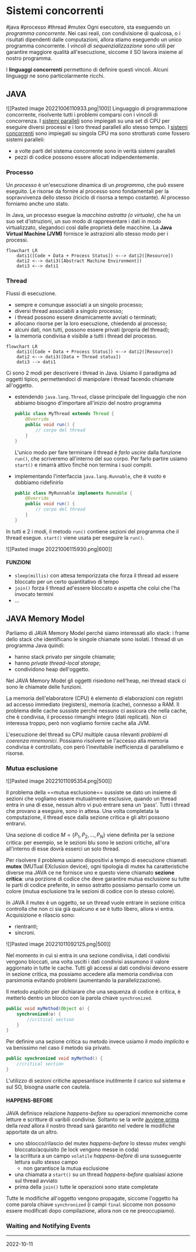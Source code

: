 # Sistemi concorrenti
#java #processo #thread #mutex 
Ogni esecutore, sta eseguendo un *programma concorrente*. 
Nei casi reali, con condivisione di qualcosa, o i risultati dipendenti dalle computazioni, allora stiamo eseguendo un unico programma concorrente. I *vincoli di sequenzializzazione* sono utili per garantire maggiore qualità all'esecuzione, siccome il SO lavora insieme al nostro programma.

I **linguaggi concorrenti** permettono di definire questi vincoli.
Alcuni linguaggi ne sono particolarmente ricchi.

## JAVA
![[Pasted image 20221006110933.png|100]]
Linguaggio di programmazione concorrente, risolvente tutti i problemi comparsi con i vincoli di concorrenza. 
I <u>sistemi paralleli</u> sono impiegati su una set di CPU per eseguire diversi processi e i loro thread paralleli allo stesso tempo.
I <u>sistemi concorrenti</u> sono impiegati su singola CPU ma sono strotturati come fossero sistemi paralleli:
- a volte parti del sistema concorrente sono in verità sistemi paralleli
- pezzi di codice possono essere allocati indipendentemente.

### Processo
Un *processo* è un'esecuzione dinamica di un *programma*, che può essere eseguito. Le risorse da fornire al processo sono fondamentali per la sopravvivenza dello stesso (riciclo di risorsa a tempo costante). Al processo forniamo anche uno stato.

In Java, un processo esegue la *macchina astratta (o virtuale)*, che ha un suo set d'istruzioni, un suo modo di rappresentare i dati in modo virtualizzato, slegandoci così dalle proprietà delle macchine.
La **Java Virtual Machine (JVM)** fornisce le astrazioni allo stesso modo per i processi.

```mermaid
flowchart LR
	dati1([Code + Data + Process Status]) <--> dati2([Resource])
	dati2 <--> dati3([Abstract Machine Environment])
	dati3 <--> dati1
```
### Thread
Flussi di esecuzione.
- sempre e comunque associati a un singolo processo;
- diversi thread associabili a singolo processo;
- i thread possono essere dinamicamente avviati o terminati;
- allocano risorse per la loro esecuzione, chiedendo al processo;
- alcuni dati, non tutti, possono essere privati (propria del thread);
- la memoria condivisa è visibile a tutti i thread del processo.

```mermaid
flowchart LR
	dati1([Code + Data + Process Status]) <--> dati2([Resource])
	dati2 <--> dati3([Data + Thread status])
	dati3 --> dati1
```

Ci sono 2 modi per descrivere i thread in Java.
Usiamo il paradigma ad oggetti tipico, permettendoci di manipolare i thread facendo chiamate all'oggetto.
- estendendo `java.lang.Thread`, classe principale del linguaggio che non abbiamo bisogno d'importare all'inizio del nostro programma
  ```java
  public class MyThread extends Thread {
	  @Override
	  public void run() {
		  // corpo del thread
	  }
  }
  ```
  L'unico modo per fare terminare il thread è *farlo uscire* dalla funzione `run()`, che scriveremo all'interno del suo corpo. Per farlo partire usiamo `start()` e rimarrà attivo finchè non termina i suoi compiti.

- implementando l'interfaccia `java.lang.Runnable`, che è vuoto e dobbiamo ridefinirlo
	```java
	public class MyRunnable implements Runnable {
		@Override
		public void run() {
			// corpo del thread
		}
	}
	```

In tutti e 2 i modi, il metodo `run()` contiene sezioni del programma che il thread esegue. `start()` viene usata per eseguire la `run()`.

![[Pasted image 20221006115930.png|600]]

#### FUNZIONI
- `sleep(millis)` con attesa temporizzata che forza il thread ad essere bloccato per un certo quantitativo di tempo
- `join()` forza il thread ad'essere bloccato e aspetta che colui che l'ha invocato termini
- ...

## JAVA Memory Model
Parliamo di JAVA Memory Model perché siamo interessati allo stack: i frame dello stack che identificano le singole chiamate sono isolati.
I thread di un programma Java quindi:
- hanno stack privato per singole chiamate;
- hanno *private thread-local storage*;
- condividono heap dell'oggetto.

Nel JAVA Memory Model gli oggetti risiedono nell'heap, nei thread stack ci sono le chiamate delle funzioni.

La memoria dell'elaboratore (CPU) è elemento di elaborazioni con registri ad accesso immediato (registers), memoria (cache), connesso a RAM. Il problema delle cache sussiste perché nessuno ci assicura che nella cache, che è condivisa, il processo rimanghi integro (dati replicati). Non ci interessa troppo, però non vogliamo fornire cache alla JVM.

L'esecuzione del thread su CPU multiple causa rilevanti *problemi di coerenza mnemonici*. Possiamo risolvere se l'accesso alla memoria condivisa è controllato, con però l'inevitabile inefficienza di parallelismo e risorse.

### Mutua esclusione

![[Pasted image 20221011095354.png|500]]

Il problema della ==mutua esclusione== sussiste se dato un insieme di sezioni che vogliamo essere mutualmente esclusive, quando un thread entra in una di esse, nessun altro vi può entrare sena un 'pass'.
Tutti i thread che provano a eseguire, sono in attesa.
Una volta completata la computazione, il thread esce dalla sezione critica e gli altri possono entrarvi.

Una sezione di codice $M=\{P_1, P_2, \dots , P_N\}$ viene definita per la sezione critica: per esempio, se le sezioni blu sono le sezioni critiche, all'ora all'interno di esse dovrà esserci un solo thread.

Per risolvere il problema usiamo dispositivi a tempo di esecuzione chiamati **mutex** (MUTual EXclusion device), ogni tipologia di mutex ha caratteristiche diverse ma JAVA ce ne fornisce uno e questo viene chiamato **sezione critica**: una porzione di codice che deve garantire mutua esclusione su tutte le parti di codice preferite, in senso astratto possiamo pensarlo come un colore (mutua esclusione tra le sezioni di codice con lo stesso colore).

In JAVA il mutex è un oggetto, se un thread vuole entrare in sezione critica controlla che non ci sia già qualcuno e se è tutto libero, allora vi entra. Acquisizione e rilascio sono:
- rientranti;
- sincroni.

![[Pasted image 20221011092125.png|500]]

Nel momento in cui si entra in una sezione condivisa, i dati condivisi vengono bloccati, una volta usciti i dati condivisi assumono il valore aggiornato in tutte le cache. Tutti gli accessi ai dati condivisi devono essere in sezione critica, ma possiamo accedere alla memoria condivisa con parsimonia evitando problemi (aumentando la parallelizzazione). 

Il metodo *esplicito* per dichiarare che una sequenza di codice è critica, è metterlo dentro un blocco con la parola chiave `synchronized`.
```java
public void myMethod(Object o) {
	synchronized(o) {
		//critical section
	}
}
```

Per definire una sezione critica su metodo invece usiamo il modo *implicito* e va benissimo nel caso il metodo sia privato.
```java
public synchronized void myMethod() {
	//critical section
}
```

L'utilizzo di sezioni critiche appesantisce inutilmente il carico sul sistema e sul SO, bisogna usarle con cautela.

#### HAPPENS-BEFORE
JAVA definisce relazione *happens-before* su operazioni mnemoniche come letture e scritture di varibili condivise. Soltanto se la *write* <u>avviene prima</u> della *read* allora il nostro thread sarà garantito nel vedere le modifiche apportate da un altro.

- uno sblocco/rilascio del mutex *happens-before* lo stesso mutex venghi bloccato/acquisito (le lock vengono messe in coda)
- la scrittura a un campo `volatile` *happens-before* di una susseguente lettura sullo stesso campo
	- non garantisce la mutua esclusione
- una chiamata a `start()` su un thread *happens-before* qualsiasi azione sul thread avviato
- prima della `join()` tutte le operazioni sono state completate

Tutte le modifiche all'oggetto vengono propagate, siccome l'oggetto ha come parola chiave `synchronized` (i campi `final` siccome non possono essere modificati dopo compilazione, allora non ce ne preoccupiamo).

### Waiting and Notifying Events

---
2022-10-11